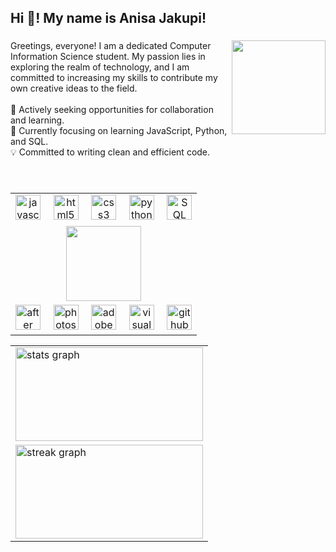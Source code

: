 <h2 align="left">Hi 👋! My name is Anisa Jakupi!</h2>

###

<img align="right" height="150" src="https://i.pinimg.com/564x/a6/dd/50/a6dd501a5fee04cd8e23e91e71f641f2.jpg" />

###

<p align="left">Greetings, everyone! I am a dedicated Computer Information Science student. My passion lies in exploring the realm of technology, and I am committed to increasing my skills to contribute my own creative ideas to the field.<br><br>🚀 Actively seeking opportunities for collaboration and learning.<br>🌱 Currently focusing on learning JavaScript, Python, and SQL.<br>💡 Committed to writing clean and efficient code.<br>

###

<br clear="both">

<div align="left">
  <table>
    <tr>
      <td align="center">
        <img src="https://cdn.jsdelivr.net/gh/devicons/devicon/icons/javascript/javascript-original.svg" height="40" alt="javascript logo" />
        <img width="12" />
        <img src="https://cdn.jsdelivr.net/gh/devicons/devicon/icons/html5/html5-original.svg" height="40" alt="html5 logo" />
        <img width="12" />
        <img src="https://cdn.jsdelivr.net/gh/devicons/devicon/icons/css3/css3-original.svg" height="40" alt="css3 logo" />
        <img width="12" />
        <img src="https://cdn.jsdelivr.net/gh/devicons/devicon/icons/python/python-original.svg" height="40" alt="python logo" />
        <img width="12" />
        <img src="https://cdn.jsdelivr.net/gh/devicons/devicon/icons/mysql/mysql-original.svg" height="40" alt="SQL logo" />
      </td>
    </tr>
    <tr>
      <td align="center">
        <a href="https://github.com/kittinan/spotify-github-profile">
          <img src="https://spotify-github-profile.kittinanx.com/api/view?uid=redboom143&cover_image=true&theme=natemoo-re&show_offline=true&background_color=6600ff&interchange=true&bar_color=c800ff&bar_color_cover=false" height="120" />
        </a>
      </td>
    </tr>
    <tr>
      <td align="center">
        <img src="https://upload.wikimedia.org/wikipedia/commons/1/10/Adobe-After_Effects-icon.png" height="40" alt="after effects logo" />
        <img width="12" />
        <img src="https://upload.wikimedia.org/wikipedia/commons/thumb/9/92/Adobe_Photoshop_CS6_icon.svg/1024px-Adobe_Photoshop_CS6_icon.svg.png?20121205002352" height="40" alt="photoshop logo" />
        <img width="12" />
        <img src="https://upload.wikimedia.org/wikipedia/commons/thumb/d/db/Adobe-Animate-2020-logo.png/640px-Adobe-Animate-2020-logo.png" height="40" alt="adobe animate logo" />
        <img width="12" />
        <img src="https://upload.wikimedia.org/wikipedia/commons/thumb/9/9a/Visual_Studio_Code_1.35_icon.svg/640px-Visual_Studio_Code_1.35_icon.svg.png" height="40" alt="visual studio code logo" />
        <img width="12" />
        <img src="https://upload.wikimedia.org/wikipedia/commons/thumb/9/91/Octicons-mark-github.svg/640px-Octicons-mark-github.svg.png" height="40" alt="github logo" />
      </td>
    </tr>
  </table>
  <table>
    <tr>
      <td>
        <img src="https://github-readme-stats.vercel.app/api?username=AnisaAJ&hide_title=false&hide_rank=false&show_icons=true&include_all_commits=true&count_private=true&disable_animations=false&theme=shades-of-purple&locale=en&hide_border=false" width="300" height="150" alt="stats graph" />
      </td>
    </tr>
    <tr>
      <td>
        <img src="https://streak-stats.demolab.com?user=AnisaAJ&locale=en&mode=daily&theme=shades-of-purple&hide_border=false&border_radius=5" width="300" height="150" alt="streak graph" />
      </td>
    </tr>
  </table>
</div>

